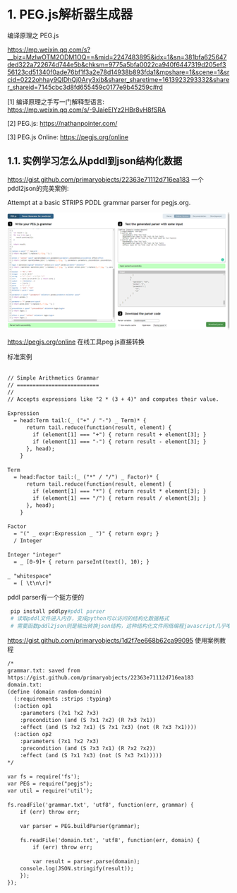 # 1. PEG.js解析器生成器









编译原理之 PEG.js

https://mp.weixin.qq.com/s?__biz=MzIwOTM2ODM1OQ==&mid=2247483895&idx=1&sn=381bfa625647ded322a722674d744e5b&chksm=9775a5bfa0022ca940f6447319d205ef356123cd51340f0ade76bf1f3a2e78d14938b893fda1&mpshare=1&scene=1&srcid=0222ohhay9QlDhQj0Ary3xib&sharer_sharetime=1613923293332&sharer_shareid=7145cbc3d8fd655459c0177e9b45259c#rd



[1]
编译原理之手写一门解释型语言: https://mp.weixin.qq.com/s/-9JaieElYz2HBr8vH8fSRA

[2]
PEG.js: https://nathanpointer.com/

[3]
PEG.js Online: https://pegjs.org/online






## 1.1. 实例学习怎么从pddl到json结构化数据


https://gist.github.com/primaryobjects/22363e71112d716ea183 一个pddl2json的完美案例:


Attempt at a basic STRIPS PDDL grammar parser for pegjs.org.

![pddl2json案例](_v_images/20210422173140251_22941.png)


https://pegjs.org/online
 在线工具peg.js直接转换

标准案例

```

// Simple Arithmetics Grammar
// ==========================
//
// Accepts expressions like "2 * (3 + 4)" and computes their value.

Expression
  = head:Term tail:(_ ("+" / "-") _ Term)* {
      return tail.reduce(function(result, element) {
        if (element[1] === "+") { return result + element[3]; }
        if (element[1] === "-") { return result - element[3]; }
      }, head);
    }

Term
  = head:Factor tail:(_ ("*" / "/") _ Factor)* {
      return tail.reduce(function(result, element) {
        if (element[1] === "*") { return result * element[3]; }
        if (element[1] === "/") { return result / element[3]; }
      }, head);
    }

Factor
  = "(" _ expr:Expression _ ")" { return expr; }
  / Integer

Integer "integer"
  = _ [0-9]+ { return parseInt(text(), 10); }

_ "whitespace"
  = [ \t\n\r]*
```

pddl parser有一个挺方便的

```python
 pip install pddlpy#pddl parser
 # 读取pddl文件进入内存，变成python可以访问的结构化数据格式
 # 需要函数pddl2json则是输出转换json结构，这种结构化文件网络编程javascript几乎唯一选择
```




https://gist.github.com/primaryobjects/1d2f7ee668b62ca99095 使用案例教程


```
/*
grammar.txt: saved from https://gist.github.com/primaryobjects/22363e71112d716ea183
domain.txt:
(define (domain random-domain)
  (:requirements :strips :typing)
  (:action op1
    :parameters (?x1 ?x2 ?x3)
    :precondition (and (S ?x1 ?x2) (R ?x3 ?x1))
    :effect (and (S ?x2 ?x1) (S ?x1 ?x3) (not (R ?x3 ?x1))))
  (:action op2
    :parameters (?x1 ?x2 ?x3)
    :precondition (and (S ?x3 ?x1) (R ?x2 ?x2))
    :effect (and (S ?x1 ?x3) (not (S ?x3 ?x1)))))
*/
 
var fs = require('fs');
var PEG = require("pegjs");
var util = require('util');
 
fs.readFile('grammar.txt', 'utf8', function(err, grammar) {
    if (err) throw err;
 
    var parser = PEG.buildParser(grammar);
 
    fs.readFile('domain.txt', 'utf8', function(err, domain) {
        if (err) throw err;
 
        var result = parser.parse(domain);
	console.log(JSON.stringify(result));
    });
});
```











































